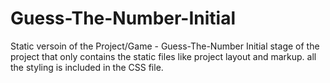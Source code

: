 # Guess-The-Number-Initial
Static versoin of the Project/Game - Guess-The-Number
Initial stage of the project that only contains the static files like project layout and markup.
all the styling is included in the CSS file.
